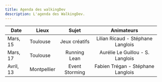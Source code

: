 ```yaml
---
title: Agenda des walkingDev
description: L'agenda des WalkingDev.
---
```


| Date       | Lieux       | Sujet             | Animateurs                          |
| --------   | --------    |:-----------------:| :----------------------------------:|
| Mars, 15   | Toulouse    | Jeux créatifs     | Lilian Ricaud - Stéphane Langlois   |
| Mars, 17   | Toulouse    | Running Lean      | Aurélie Le Guillou - S. Langlois    |
| Avril, 13  | Montpellier | Event Storming    | Fabien Trégan - Stéphane Langlois   |
